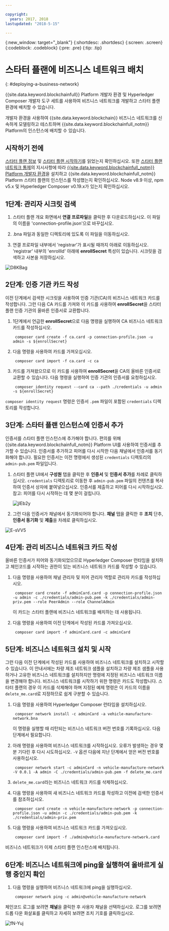 ```yaml
---

copyright:
  years: 2017, 2018
lastupdated: "2018-5-15"

---
```


{:new_window: target="_blank"}
{:shortdesc: .shortdesc}
{:screen: .screen}
{:codeblock: .codeblock}
{:pre: .pre}
{:tip: .tip}

# 스타터 플랜에 비즈니스 네트워크 배치
{: #deploying-a-business-network}

{{site.data.keyword.blockchainfull}} Platform 개발자 환경 및 Hyperledger Composer 개발자 도구 세트를 사용하여 비즈니스 네트워크를 개발하고 스타터 플랜 환경에 배치할 수 있습니다.

개발자 환경을 사용하여 {{site.data.keyword.blockchain}} 비즈니스 네트워크를 신속하게 모델링하고 테스트하며 {{site.data.keyword.blockchainfull_notm}} Platform의 인스턴스에 배치할 수 있습니다.

## 시작하기 전에

[스타터 플랜 정보](./starter_plan.html) 및 [스타터 플랜 시작하기](./get_start_starter_plan.html)를 읽었는지 확인하십시오. 또한 [스타터 플랜 네트워크 통제](./get_start_starter_plan.html)의 지시사항에 따라 [{{site.data.keyword.blockchainfull_notm}} Platform 개발자 환경](./develop_install.html)을 설치하고 {{site.data.keyword.blockchainfull_notm}} Platform 스타터 플랜의 인스턴스를 작성했는지 확인하십시오. Node v8.9 이상, npm v5.x 및 Hyperledger Composer v0.19.x가 있는지 확인하십시오.


## 1단계: 관리자 시크릿 검색

1. 스타터 플랜 개요 화면에서 **연결 프로파일**을 클릭한 후 다운로드하십시오. 이 파일의 이름을 'connection-profile.json'으로 바꾸십시오.

2. .bna 파일과 동일한 디렉토리에 있도록 이 파일을 이동하십시오.

3. 연결 프로파일 내부에서 'registrar'가 표시될 때까지 아래로 이동하십시오. 'registrar' 내부의 'enrollId' 아래에 **enrollSecret** 특성이 있습니다. 시크릿을 검색하고 사본을 저장하십시오.

![D8KBag](https://i.makeagif.com/media/4-12-2018/D8KBag.gif)


## 2단계: 인증 기관 카드 작성

이전 단계에서 검색한 시크릿을 사용하여 인증 기관(CA)의 비즈니스 네트워크 카드를 작성합니다. 그런 다음 CA 카드를 가져와 이 카드를 사용하여 **enrollSecret**을 스타터 플랜 인증 기관의 올바른 인증서로 교환합니다.

1. 1단계에서 언급한 **enrollSecret**으로 다음 명령을 실행하여 CA 비즈니스 네트워크 카드를 작성하십시오.

        composer card create -f ca.card -p connection-profile.json -u admin -s ${enrollSecret}

2. 다음 명령을 사용하여 카드를 가져오십시오.

        composer card import -f ca.card -c ca

3. 카드를 가져왔으므로 이 카드를 사용하여 **enrollSecret**을 CA의 올바른 인증서로 교환할 수 있습니다. 다음 명령을 실행하여 인증 기관의 인증서를 요청하십시오.

        composer identity request --card ca --path ./credentials -u admin -s ${enrollSecret}

`composer identity request` 명령은 인증서 `.pem` 파일이 포함된 `credentials` 디렉토리를 작성합니다.

## 3단계: 스타터 플랜 인스턴스에 인증서 추가

인증서를 스타터 플랜 인스턴스에 추가해야 합니다. 편의를 위해 {{site.data.keyword.blockchainfull_notm}} Platform UI를 사용하여 인증서를 추가할 수 있습니다. 인증서를 추가하고 피어를 다시 시작한 다음 채널에서 인증서를 동기화해야 합니다. 필요한 인증서는 이전 명령에서 생성된 `credentials` 디렉토리의 `admin-pub.pem` 파일입니다.

1. 스타터 플랜 UI에서 **구성원** 탭을 클릭한 후 **인증서** 및 **인증서 추가**를 차례로 클릭하십시오. `credentials` 디렉토리로 이동한 후 `admin-pub.pem` 파일의 컨텐츠를 복사하여 인증서 상자에 붙여넣으십시오. 인증서를 제출하고 피어를 다시 시작하십시오. 참고: 피어를 다시 시작하는 데 몇 분이 걸립니다.

    ![jlEb2y](https://i.makeagif.com/media/4-12-2018/jlEb2y.gif)

2. 그런 다음 인증서가 채널에서 동기화되어야 합니다. **채널** 탭을 클릭한 후 **조치** 단추, **인증서 동기화** 및 **제출**을 차례로 클릭하십시오.

![E-sVV5](https://i.makeagif.com/media/4-12-2018/E-sVV5.gif)

## 4단계: 관리 비즈니스 네트워크 카드 작성

올바른 인증서가 피어와 동기화되었으므로 Hyperledger Composer 런타임을 설치하고 체인코드를 시작하는 권한이 있는 비즈니스 네트워크 카드를 작성할 수 있습니다.

1. 다음 명령을 사용하여 채널 관리자 및 피어 관리자 역할로 관리자 카드를 작성하십시오.

        composer card create -f adminCard.card -p connection-profile.json -u admin -c ./credentials/admin-pub.pem -k ./credentials/admin-priv.pem --role PeerAdmin --role ChannelAdmin

    이 카드는 스타터 플랜에 비즈니스 네트워크를 배치하는 데 사용됩니다.

2. 다음 명령을 사용하여 이전 단계에서 작성된 카드를 가져오십시오.

        composer card import -f adminCard.card -c adminCard

## 5단계: 비즈니스 네트워크 설치 및 시작

그런 다음 이전 단계에서 작성된 카드를 사용하여 비즈니스 네트워크를 설치하고 시작할 수 있습니다. 이 안내서에는 차량 제조 네트워크 샘플을 설치하고 차량 제조 샘플을 사용하거나 고유한 비즈니스 네트워크를 설치하지만 명령에 지정된 비즈니스 네트워크 이름을 변경해야 합니다. 비즈니스 네트워크를 시작하기 위한 명령은 카드도 작성합니다. 스타터 플랜의 경우 이 카드를 삭제해야 하며 지정된 예제 명령은 이 카드의 이름을 `delete_me.card`로 지정하므로 쉽게 구분할 수 있습니다.

1. 다음 명령을 사용하여 Hyperledger Composer 런타임을 설치하십시오.

        composer network install -c adminCard -a vehicle-manufacture-network.bna

    이 명령을 실행할 때 리턴되는 비즈니스 네트워크 버전 번호를 기록하십시오. 다음 단계에서 필요합니다.

2. 아래 명령을 사용하여 비즈니스 네트워크를 시작하십시오. 오류가 발생하는 경우 몇 분 기다린 후 다시 시도하십시오. `-V` 옵션 다음에 지난 단계에서 얻은 버전 번호를 사용하십시오.

        composer network start -c adminCard -n vehicle-manufacture-network -V 0.0.1 -A admin -C ./credentials/admin-pub.pem -f delete_me.card

3. `delete_me.card`라는 비즈니스 네트워크 카드를 삭제하십시오.

4. 다음 명령을 사용하여 새 비즈니스 네트워크 카드를 작성하고 이전에 검색한 인증서를 참조하십시오.

        composer card create -n vehicle-manufacture-network -p connection-profile.json -u admin -c ./credentials/admin-pub.pem -k ./credentials/admin-priv.pem

5. 다음 명령을 사용하여 비즈니스 네트워크 카드를 가져오십시오.

        composer card import -f ./admin@vehicle-manufacture-network.card

비즈니스 네트워크가 이제 스타터 플랜 인스턴스에 배치됩니다.

## 6단계: 비즈니스 네트워크에 ping을 실행하여 올바르게 실행 중인지 확인

1. 다음 명령을 실행하여 비즈니스 네트워크에 ping을 실행하십시오.

        composer network ping -c admin@vehicle-manufacture-network

체인코드 로그를 보려면 **채널**을 클릭한 후 사용자 채널을 선택하십시오. 로그를 보려면 드롭 다운 화살표를 클릭하고 자세히 보려면 조치 기호를 클릭하십시오.

![fN-Yuj](https://i.makeagif.com/media/4-13-2018/fN-Yuj.gif)
